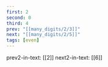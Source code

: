 ```yaml
---
first: 2
second: 0
third: 4
prev: "[[many_digits/2/3]]"
next: "[[many_digits/2/5]]"
tags: [even]
---
```

prev2-in-text: [[2]]
next2-in-text: [[6]]
